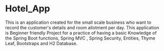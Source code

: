# Hotel_App
This is an application created for the small scale business who want to record the customer's details and room allotment per day. This application is Beginner friendly Project for a practice of having a basic Knowledge of the Spring Boot functions, Spring MVC , Spring Security, Entities, Thyme Leaf, Bootstraps and H2 Database.
